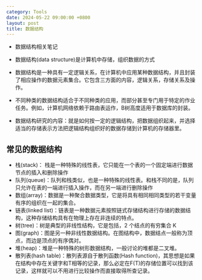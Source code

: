 ```yaml
---
category: Tools
date: 2024-05-22 09:00:00 +0800
layout: post
title: 数据结构
---
```


+ 数据结构相关笔记

+ 数据结构(data structure)是计算机中存储，组织数据的方式
+ 数据结构是一种具有一定逻辑关系，在计算机中应用某种数据结构，并且封装了相应操作的数据元素集合。它包含三方面的内容，逻辑关系，存储关系及操作。
+ 不同种类的数据结构适合于不同种类的应用，而部分甚至专门用于特定的作业任务。例如，计算机网络依赖于路由表运作，B树高度适用于数据库的封装。
+ 数据结构研究的内容：就是如何按一定的逻辑结构，把数据组织起来，并选择适当的存储表示方法把逻辑结构组织好的数据存储到计算机的存储器里。

## 常见的数据结构

+ 栈(stack)： 栈是一种特殊的线性表，它只能在一个表的一个固定端进行数据节点的插入和删除操作
+ 队列(queue)：队列和栈类似，也是一种特殊的线性表。和栈不同的是，队列只允许在表的一端进行插入操作，而在另一端进行删除操作
+ 数组(array)：数据是一种聚合数据类型，它是将具有相同相同类型的若干变量有序的组织在一起的集合。
+ 链表(linked list)：链表是一种数据元素按照链式存储结构进行存储的数据结构，这种存储结构具有在物理上存在非连续的特点。
+ 树(tree)：树是典型的非线性结构，它是包括，2 个结点的有穷集合 K
+ 图(graph)：图是另一种非线性数据结构。在图结构中，数据结点一般称为顶点，而边是顶点的有序偶对。
+ 堆(heap)：堆是一种特殊的树形数据结构，一般讨论的堆都是二叉堆。
+ 散列表(hash table)：散列表源自于散列函数(Hash function)，其思想是如果在结构中存在关键字和T相等的记录，那么必定在F(T)的存储位置可以找到该记录，这样就可以不用进行比较操作而直接取得所查记录。